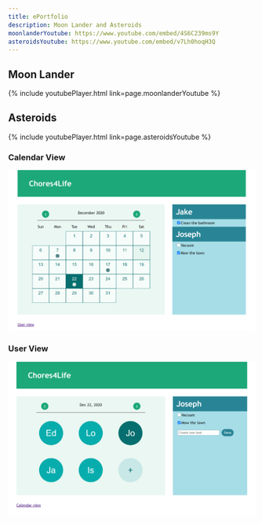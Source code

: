 ```yaml
---
title: ePortfolio
description: Moon Lander and Asteroids
moonlanderYoutube: https://www.youtube.com/embed/4S6C239ms9Y
asteroidsYoutube: https://www.youtube.com/embed/v7Lh0hoqH3Q
---
```


## Moon Lander

{% include youtubePlayer.html link=page.moonlanderYoutube %}

## Asteroids

{% include youtubePlayer.html link=page.asteroidsYoutube %}

### Calendar View
![](images/Chores4Life_Calendar.png)
### User View
![](images/Chores4Life_Users.png)
